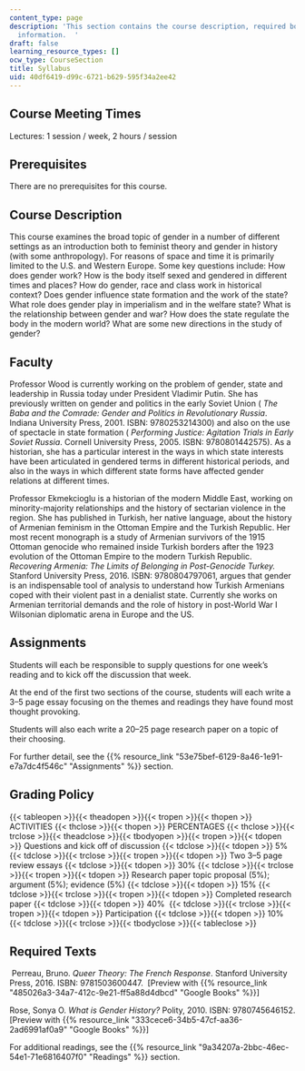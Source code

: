 ```yaml
---
content_type: page
description: 'This section contains the course description, required books, and assignment
  information.  '
draft: false
learning_resource_types: []
ocw_type: CourseSection
title: Syllabus
uid: 40df6419-d99c-6721-b629-595f34a2ee42
---
```

## Course Meeting Times

Lectures: 1 session / week, 2 hours / session

## Prerequisites

There are no prerequisites for this course.

## Course Description

This course examines the broad topic of gender in a number of different settings as an introduction both to feminist theory and gender in history (with some anthropology). For reasons of space and time it is primarily limited to the U.S. and Western Europe. Some key questions include: How does gender work? How is the body itself sexed and gendered in different times and places? How do gender, race and class work in historical context? Does gender influence state formation and the work of the state? What role does gender play in imperialism and in the welfare state? What is the relationship between gender and war? How does the state regulate the body in the modern world? What are some new directions in the study of gender?

## Faculty

Professor Wood is currently working on the problem of gender, state and leadership in Russia today under President Vladimir Putin. She has previously written on gender and politics in the early Soviet Union ( *The Baba and the Comrade: Gender and Politics in Revolutionary Russia*. Indiana University Press, 2001. ISBN: 9780253214300) and also on the use of spectacle in state formation ( *Performing Justice: Agitation Trials in Early Soviet Russia*. Cornell University Press, 2005. ISBN: 9780801442575). As a historian, she has a particular interest in the ways in which state interests have been articulated in gendered terms in different historical periods, and also in the ways in which different state forms have affected gender relations at different times.

Professor Ekmekcioglu is a historian of the modern Middle East, working on minority-majority relationships and the history of sectarian violence in the region. She has published in Turkish, her native language, about the history of Armenian feminism in the Ottoman Empire and the Turkish Republic. Her most recent monograph is a study of Armenian survivors of the 1915 Ottoman genocide who remained inside Turkish borders after the 1923 evolution of the Ottoman Empire to the modern Turkish Republic. *Recovering Armenia: The Limits of Belonging in Post-Genocide Turkey.* Stanford University Press, 2016. ISBN: 9780804797061, argues that gender is an indispensable tool of analysis to understand how Turkish Armenians coped with their violent past in a denialist state. Currently she works on Armenian territorial demands and the role of history in post-World War I Wilsonian diplomatic arena in Europe and the US.

## Assignments

Students will each be responsible to supply questions for one week’s reading and to kick off the discussion that week.

At the end of the first two sections of the course, students will each write a 3–5 page essay focusing on the themes and readings they have found most thought provoking.

Students will also each write a 20–25 page research paper on a topic of their choosing.

For further detail, see the {{% resource_link "53e75bef-6129-8a46-1e91-e7a7dc4f546c" "Assignments" %}} section.

## Grading Policy

{{< tableopen >}}{{< theadopen >}}{{< tropen >}}{{< thopen >}}
ACTIVITIES
{{< thclose >}}{{< thopen >}}
PERCENTAGES
{{< thclose >}}{{< trclose >}}{{< theadclose >}}{{< tbodyopen >}}{{< tropen >}}{{< tdopen >}}
Questions and kick off of discussion
{{< tdclose >}}{{< tdopen >}}
5%
{{< tdclose >}}{{< trclose >}}{{< tropen >}}{{< tdopen >}}
Two 3–5 page review essays
{{< tdclose >}}{{< tdopen >}}
30%
{{< tdclose >}}{{< trclose >}}{{< tropen >}}{{< tdopen >}}
Research paper topic proposal (5%); argument (5%); evidence (5%)
{{< tdclose >}}{{< tdopen >}}
15%
{{< tdclose >}}{{< trclose >}}{{< tropen >}}{{< tdopen >}}
Completed research paper
{{< tdclose >}}{{< tdopen >}}
40% 
{{< tdclose >}}{{< trclose >}}{{< tropen >}}{{< tdopen >}}
Participation
{{< tdclose >}}{{< tdopen >}}
10%
{{< tdclose >}}{{< trclose >}}{{< tbodyclose >}}{{< tableclose >}}

## Required Texts

 Perreau, Bruno. *Queer Theory: The French Response*. Stanford University Press, 2016. ISBN: 9781503600447.  \[Preview with {{% resource_link "485026a3-34a7-412c-9e21-ff5a88d4dbcd" "Google Books" %}}\]

Rose, Sonya O. *What is Gender History?* Polity, 2010. ISBN: 9780745646152. \[Preview with {{% resource_link "333cece6-34b5-47cf-aa36-2ad6991af0a9" "Google Books" %}}\]

For additional readings, see the {{% resource_link "9a34207a-2bbc-46ec-54e1-71e6816407f0" "Readings" %}} section.